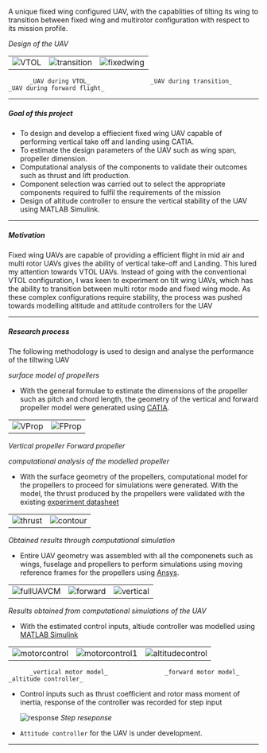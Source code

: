 A unique fixed wing configured UAV, with the capablities of tilting its wing to transition between fixed wing and multirotor configuration with respect to its mission profile.


_Design of the UAV_

| | | |
|-|-|-|
|![VTOL](tilt-wing/VTOL.jpg)|![transition](tilt-wing/transition.jpg)|![fixedwing](tilt-wing/fixedwing.jpg)|

          _UAV during VTOL_                 _UAV during transition_                _UAV during forward flight_
---

##### Goal of this project

* To design and develop a effiecient fixed wing UAV capable of performing vertical take off and landing using CATIA.
* To estimate the design parameters of the UAV such as wing span, propeller dimension.
* Computational analysis of the components to validate their outcomes such as thrust and lift production.
* Component selection was carried out to select the appropriate components required to fulfil the requirements of the mission
* Design of altitude controller to ensure the vertical stability of the UAV using MATLAB Simulink.

---

##### Motivation

Fixed wing UAVs are capable of providing a efficient flight in mid air and multi rotor UAVs gives the ability of vertical take-off and Landing. This lured my attention towards VTOL UAVs. Instead of going with the conventional VTOL configuration, I was keen to experiment on tilt wing UAVs, which has the ability to transition between multi rotor mode and fixed wing mode. As these complex configurations require stability, the process was pushed towards modelling altitude and attitude controllers for the UAV

---

##### Research process

The following methodology is used to design and analyse the performance of the tiltwing UAV

_surface model of propellers_

* With the general formulae to estimate the dimensions of the propeller such as pitch and chord length, the geometry of the vertical and forward propeller model were generated using [CATIA].

| | |
|-|-|
|![VProp](tilt-wing/VProp.jpg)|![FProp](tilt-wing/FProp.jpg)|

_Vertical propeller_             _Forward propeller_ 

_computational analysis of the modelled propeller_

* With the surface geometry of the propellers, computational model for the propellers to proceed for simulations were generated. With the model, the thrust produced by the propellers were validated with the existing [experiment datasheet]

| | |
|-|-|
|![thrust](tilt-wing/thrust.jpg)|![contour](tilt-wing/contour.jpg)|

_Obtained results through computational simulation_

* Entire UAV geometry was assembled with all the componenets such as wings, fuselage and propellers to perform simulations using moving reference frames for the propellers using [Ansys].

| | | |
|-|-|-|
|![fullUAVCM](tilt-wing/fullUAVCM.jpg)|![forward](tilt-wing/forward.jpg)|![vertical](tilt-wing/vertical.jpg)|

_Results obtained from computational simulations of the UAV_


* With the estimated control inputs, altiude controller was modelled using [MATLAB Simulink]

| | | |
|-|-|-|
|![motorcontrol](tilt-wing/motorcontrol.jpg)|![motorcontrol1](tilt-wing/motorcontrol1.jpg)|![altitudecontrol](tilt-wing/altitudecontrol.jpg)|

          _vertical motor model_                _forward motor model_                           _altitude controller_

* Control inputs such as thrust coefficient and rotor mass moment of inertia, response of the controller was recorded for step input

  ![response](tilt-wing/response.jpg)
  _Step reseponse_


*  `Attitude controller` for the UAV is under development.

---


[experiment datasheet]: https://store.tmotor.com/product/v505-vtol-motor.html
[MATLAB Simulink]: https://in.mathworks.com/products/simulink.html
[CATIA]: https://www.3ds.com/products/catia/catia-v5
[Ansys]: https://www.ansys.com/en-in
